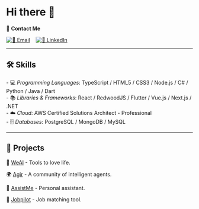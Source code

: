 # Hi there 👋

📧 **Contact Me**  

[![📧 Email](https://img.shields.io/badge/Email-yinfeng.guo%40live.com-blue?style=flat-square&logo=microsoft-outlook)](mailto:yinfeng.guo@live.com) &nbsp;&nbsp; [![💼 LinkedIn](https://img.shields.io/badge/LinkedIn-Stevenzg-blue?style=flat-square&logo=linkedin)](https://www.linkedin.com/in/stevenzg/)

---

## 🛠️ Skills

\- 💻 _Programming Languages_: TypeScript / HTML5 / CSS3 / Node.js / C# / Python / Java / Dart  
\- 📚 _Libraries & Frameworks_: React / RedwoodJS / Flutter / Vue.js / Next.js / .NET  
\- ☁️ _Cloud_: AWS Certified Solutions Architect - Professional  
\- 🗄️ _Databases_: PostgreSQL / MongoDB / MySQL  

---

## 🚀 Projects

🌟 [WeAI](https://weai.life) - Tools to love life.

🌍 [Agir](https://agir.cc) - A community of intelligent agents.  

🤖 [AssistMe](https://assistme.co.nz) - Personal assistant.  

🎯 [Jobpilot](https://jobpilot.co.nz) - Job matching tool.  


<!--
**stevenzg/stevenzg** is a ✨ _special_ ✨ repository because its `README.md` (this file) appears on your GitHub profile.

Here are some ideas to get you started:

- 🔭 I’m currently working on ...
- 🌱 I’m currently learning ...
- 👯 I’m looking to collaborate on ...
- 🤔 I’m looking for help with ...
- 💬 Ask me about ...
- 📫 How to reach me: ...
- 😄 Pronouns: ...
- ⚡ Fun fact: ...
-->
